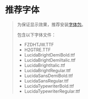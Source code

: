 # 推荐字体
>
>为保证显示效果，推荐安装[字体包](fonts.zip)。
>
>包含以下字体文件：
>* FZDHTJW.TTF
>* H2GTRE.TTF
>* LucidaBrightDemiBold.ttf
>* LucidaBrightDemiItalic.ttf
>* LucidaBrightItalic.ttf
>* LucidaBrightRegular.ttf
>* LucidaSansDemiBold.ttf
>* LucidaSansRegular.ttf
>* LucidaTypewriterBold.ttf
>* LucidaTypewriterRegular.ttf
